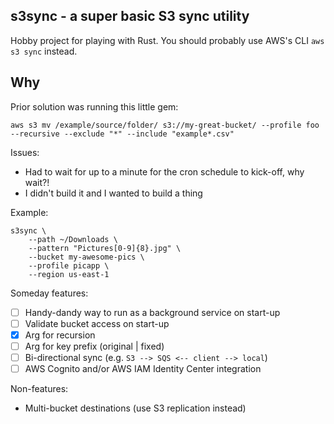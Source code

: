 ## s3sync - a super basic S3 sync utility
Hobby project for playing with Rust.  You should probably use AWS's CLI `aws s3 sync` instead.

## Why
Prior solution was running this little gem: 
```
aws s3 mv /example/source/folder/ s3://my-great-bucket/ --profile foo --recursive --exclude "*" --include "example*.csv"
```

Issues:
* Had to wait for up to a minute for the cron schedule to kick-off, why wait?!
* I didn't build it and I wanted to build a thing


Example: 
```
s3sync \
    --path ~/Downloads \
    --pattern "Pictures[0-9]{8}.jpg" \
    --bucket my-awesome-pics \
    --profile picapp \
    --region us-east-1
```

Someday features:

- [ ] Handy-dandy way to run as a background service on start-up
- [ ] Validate bucket access on start-up
- [x] Arg for recursion
- [ ] Arg for key prefix (original | fixed)
- [ ] Bi-directional sync (e.g. `S3 --> SQS <-- client --> local`)
- [ ] AWS Cognito and/or AWS IAM Identity Center integration

Non-features:
- Multi-bucket destinations (use S3 replication instead)